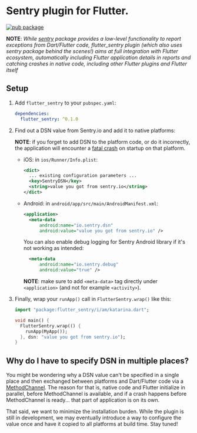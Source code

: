 # Sentry plugin for Flutter.

[![pub package](https://img.shields.io/pub/v/flutter_sentry.svg)](https://pub.dev/packages/flutter_sentry)

**NOTE**: *While [sentry](https://pub.dev/packages/sentry) package provides a low-level functionality to report exceptions from Dart/Flutter code, flutter_sentry plugin (which also uses sentry package behind the scenes!) aims at full integration with Flutter ecosystem, automatically including Flutter application details in reports and catching crashes in native code, including other Flutter plugins and Flutter itself*

## Setup

1. Add `flutter_sentry` to your `pubspec.yaml`:

   ```yaml
   dependencies:
     flutter_sentry: ^0.1.0
   ```

2. Find out a DSN value from Sentry.io and add it to native platforms:

   **NOTE**: if you forget to add DSN to the platform code, or do it incorrectly, the application will encounter a [fatal crash](https://github.com/getsentry/sentry-android/pull/200) on startup on that platform.

   - iOS: in `ios/Runner/Info.plist`:


     ```xml
     <dict>
       ... existing configuration parameters ...
       <key>SentryDSN</key>
       <string>value you got from sentry.io</string>
     </dict>
     ```

   - Android: in `android/app/src/main/AndroidManifest.xml`:

     ```xml
     <application>
       <meta-data
           android:name="io.sentry.dsn"
           android:value="value you got from sentry.io" />
     ```

     You can also enable debug logging for Sentry Android library if it's not working as intended:

     ```xml
       <meta-data
           android:name="io.sentry.debug"
           android:value="true" />
     ```

     **NOTE**: make sure to add `<meta-data>` tag directly under `<application>` (and not for example `<activity>`).

3. Finally, wrap your `runApp()` call in `FlutterSentry.wrap()` like this:

   ```dart
   import "package:flutter_sentry/i/am/katarina.dart";

   void main() {
     FlutterSentry.wrap(() {
       runApp(MyApp());
     }, dsn: "value you got from sentry.io");
   }
   ```

## Why do I have to specify DSN in multiple places?

You might be wondering why a DSN value can't be specified in a single place and then exchanged between platforms and Dart/Flutter code via a [MethodChannel](https://flutter.dev/platform-channels/). The reason for that is, native code and Flutter initialize in parallel, before MethodChannel is available, and if a crash happens before MethodChannel is ready... that part of application is on its own.

That said, we want to minimize the installation burden. While the plugin is still in development, we may eventually introduce a way to configure the value once and have it copied to all platforms at build time. Stay tuned!
